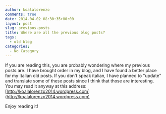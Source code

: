 ```yaml
---
author: koalalorenzo
comments: true
date: 2014-04-02 08:30:35+00:00
layout: post
slug: previous-posts
title: Where are all the previous blog posts?
tags:
  - old blog
categories:
  - No Category
---
```

If you are reading this, you are probably wondering where my previous posts are.
I have brought order in my blog, and I have found a better place for my Italian
old posts. If you don't speak italian, I have planned to "update" and translate
some of these posts since I think that those are interesting. You may read it
anyway at this address: [http://koalalorenzo2014.wordpress.com](http://koalalorenzo2014.wordpress.com)

Enjoy reading it!